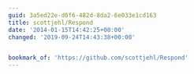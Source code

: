 ```yaml
---
guid: 3a5ed22e-d0f6-482d-8da2-6e033e1cd163
title: scottjehl/Respond
date: '2014-01-15T14:42:25+00:00'
changed: '2019-09-24T14:43:38+00:00'


bookmark_of: 'https://github.com/scottjehl/Respond'
---
```




